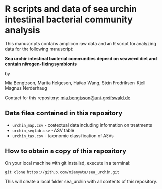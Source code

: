 # R scripts and data of sea urchin intestinal bacterial community analysis

This manuscripts contains amplicon raw data and an R script for analyzing data for the following manuscript:

**Sea urchin intestinal bacterial communities depend on seaweed diet and contain nitrogen-fixing symbionts**

by

Mia Bengtsson, Marita Helgesen, Haitao Wang, Stein Fredriksen, Kjell Magnus Norderhaug

Contact for this repository: mia.bengtsson@uni-greifswald.de

## Data files contained in this repository

   * `urchin_map.csv` - contextual data including information on treatments
   * `urchin_seqtab.csv` - ASV table
   * `urchin_tax.csv` - taxonomic classification of ASVs

## How to obtain a copy of this repository

On your local machine with git installed, execute in a terminal:

```
git clone https://github.com/miamynta/sea_urchin.git
```

This will create a local folder sea_urchin with all contents of this repository.
